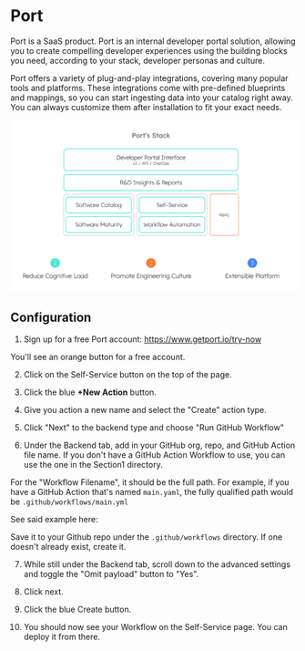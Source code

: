 # Port

Port is a SaaS product.
Port is an internal developer portal solution, allowing you to create compelling developer experiences using the building blocks you need, according to your stack, developer personas and culture. 

Port offers a variety of plug-and-play integrations, covering many popular tools and platforms. These integrations come with pre-defined blueprints and mappings, so you can start ingesting data into your catalog right away. You can always customize them after installation to fit your exact needs.

![alt text](image.png)

## Configuration

1. Sign up for a free Port account: https://www.getport.io/try-now

You'll see an orange button for a free account.

2. Click on the Self-Service button on the top of the page.

3. Click the blue **+New Action** button.

4. Give you action a new name and select the "Create" action type.

5. Click "Next" to the backend type and choose "Run GitHub Workflow"

6. Under the Backend tab, add in your GitHub org, repo, and GitHub Action file name. If you don't have a GitHub Action Workflow to use, you can use the one in the Section1 directory.

For the "Workflow Filename", it should be the full path. For example, if you have a GitHub Action that's named `main.yaml`, the fully qualified path would be `.github/workflows/main.yml`

See said example here: 

Save it to your Github repo under the `.github/workflows` directory. If one doesn't already exist, create it.

7. While still under the Backend tab, scroll down to the advanced settings and toggle the "Omit payload" button to "Yes".

8. Click next.

9. Click the blue Create button.

10. You should now see your Workflow on the Self-Service page. You can deploy it from there.